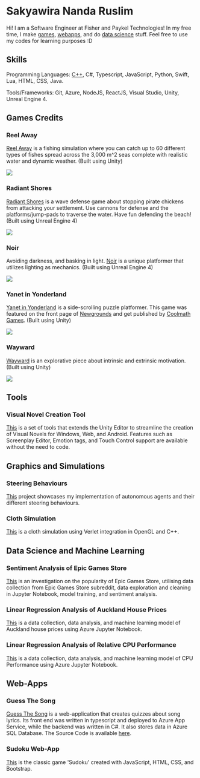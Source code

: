 # Sakyawira Nanda Ruslim
 
Hi! I am a Software Engineer at Fisher and Paykel Technologies! In my free time, I make [games](https://github.com/Sakyawira#games-credits), [webapps](https://github.com/Sakyawira#web-apps), and do [data science](https://github.com/Sakyawira#data-science-and-machine-learning) stuff. Feel free to use my codes for learning purposes :D

## Skills
Programming Languages: [C++](https://github.com/Sakyawira#Graphics-and-Simulations), C#, Typescript, JavaScript, Python, Swift, Lua, HTML, CSS, Java.

Tools/Frameworks: Git, Azure, NodeJS, ReactJS, Visual Studio, Unity, Unreal Engine 4.

## Games Credits

### Reel Away
[Reel Away](https://ourlittlestudio.itch.io/radiant-shores) is a fishing simulation where you can catch up to 60 different types of fishes spread across the 3,000 m^2 seas complete with realistic water and dynamic weather. (Built using Unity)

<img src="https://github.com/Sakyawira/Sakyawira/blob/master/Media/reelaway.gif?raw=true" />

### Radiant Shores
[Radiant Shores](https://ourlittlestudio.itch.io/radiant-shores) is a wave defense game about stopping pirate chickens from attacking your settlement. Use cannons for defense and the platforms/jump-pads to traverse the water. Have fun defending the beach! (Built using Unreal Engine 4)

<img src="https://github.com/Sakyawira/Sakyawira/blob/master/Media/Demo_Radiant%20Shores_TeamRadiance.gif?raw=true" />

### Noir
Avoiding darkness, and basking in light. [Noir](https://ourlittlestudio.itch.io/noir) is a unique platformer that utilizes lighting as mechanics. (Built using Unreal Engine 4)

<img src="https://github.com/Sakyawira/Sakyawira/blob/master/Media/Demo-Noir-TeamRadiance.gif?raw=true" />

### Yanet in Yonderland
[Yanet in Yonderland](https://ourlittlestudio.itch.io/yanet-in-yonderland) is a side-scrolling puzzle platformer. This game was featured on the front page of [Newgrounds](https://www.newgrounds.com/portal/view/732919) and get published by [Coolmath Games](https://www.coolmathgames.com/0-yanet-in-yonderland). (Built using Unity)

<img src="https://github.com/Sakyawira/Sakyawira/blob/master/Media/Yanet%20in%20Yonderland%20by%20Our%20Little%20Studio%20-%20Google%20Chrome%202021-02-18%2016-56-53.gif?raw=true" />

### Wayward
[Wayward](https://ourlittlestudio.itch.io/wayward) is an explorative piece about intrinsic and extrinsic motivation. (Built using Unity)

<img src="https://github.com/Sakyawira/Sakyawira/blob/master/Media/Wayward%20by%20Our%20Little%20Studio%20-%20Google%20Chrome%202021-02-18%2018-37-52.gif?raw=true" />


## Tools

### Visual Novel Creation Tool
[This](https://github.com/Sakyawira/Visual-Novel-Plugin) is a set of tools that extends the Unity Editor to streamline the creation of Visual Novels for Windows, Web, and Android. Features such as Screenplay Editor, Emotion tags, and Touch Control support are available without the need to code.

## Graphics and Simulations

### Steering Behaviours
[This](https://github.com/Sakyawira/Steering-Behaviours) project showcases my implementation of autonomous agents and their different steering behaviours.

### Cloth Simulation
[This](https://github.com/Sakyawira/ClothPhysics) is a cloth simulation using Verlet integration in OpenGL and C++.

## Data Science and Machine Learning

### Sentiment Analysis of Epic Games Store
[This](https://github.com/Sakyawira/Sentiment-Analysis) is an investigation on the popularity of Epic Games Store, utilising data collection from Epic Games Store subreddit, data exploration and cleaning in Jupyter Notebook, model training, and sentiment analysis.

### Linear Regression Analysis of Auckland House Prices
[This](https://github.com/Sakyawira/auckland-house-prices) is a data collection, data analysis, and machine learning model of Auckland house prices using Azure Jupyter Notebook.

### Linear Regression Analysis of Relative CPU Performance
[This](https://github.com/Sakyawira/Relative-CPU-Performance-Data-Analysis) is a data collection, data analysis, and machine learning model of CPU Performance using Azure Jupyter Notebook.

## Web-Apps

### Guess The Song
[Guess The Song](https://guesssong.azurewebsites.net) is a web-application that creates quizzes about song lyrics. Its front end was written in typescript and deployed to Azure App Service, while the backend was written in C#. It also stores data in Azure SQL Database. The Source Code is available [here](https://github.com/Sakyawira/Guess).

### Sudoku Web-App
[This](https://sakyawira.github.io/Sudoku-Web/) is the classic game 'Sudoku' created with JavaScript, HTML, CSS, and Bootstrap.
